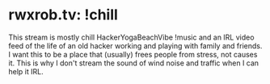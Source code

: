 # rwxrob.tv: !chill

This stream is mostly chill HackerYogaBeachVibe !music and an IRL video feed of the life of an old hacker working and playing with family and friends. I want this to be a place that (usually) frees people from stress, not causes it. This is why I don't stream the sound of wind noise and traffic when I can help it IRL.
